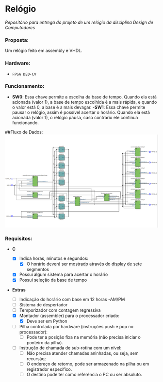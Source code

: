 # Relógio 

*Repositório para entrega do projeto de um relógio da disciplina Design de Computadores*

### Proposta:

Um relógio feito em assembly e VHDL.

### Hardware:
 
- `FPGA DE0-CV` 

### Funcionamento:
- **SW0**: Essa chave permite a escolha da base de tempo. Quando ela está acionada (valor 1), a base de tempo escolhida é a mais rápida, e quando o valor está 0, a base é 
a mais devagar. 
-**SW1**: Essa chave permite pausar o relógio, assim é possível acertar o horário. Quando ela está acionada (valor 1), o relógio pausa, caso contrário ele continua funcionando.

##Fluxo de Dados:
![foto](./fluxo.png)
### Requisitos:

- **C**
    - [X] Indica horas, minutos e segundos:
        - [X] O horário deverá ser mostradp através do display de sete segmentos
    - [X] Possui algum sistema para acertar o horário
    - [X] Possui seleção da base de tempo
    
- **Extras**

    - [ ] Indicação do horário com base em 12 horas -AM/PM
    - [ ] Sistema de despertador
    - [ ] Temporizador com contagem regressiva
    - [x] Montador (assembler) para o processador criado:
        - [x] Deve ser em Python
    - [ ] Pilha controlada por hardware (instruções push e pop no processador):
        - [ ] Pode ter a posição fixa na memória (não precisa iniciar o ponteiro da pilha).
    - [ ] Instrução de chamada de sub-rotina com um nível:
        - [ ] Não precisa atender chamadas aninhadas, ou seja, sem recursão;
        - [ ] O endereço de retorno, pode ser armazenado na pilha ou em registrador específico.
        - [ ] O destino pode ter como referência o PC ou ser absoluto.
